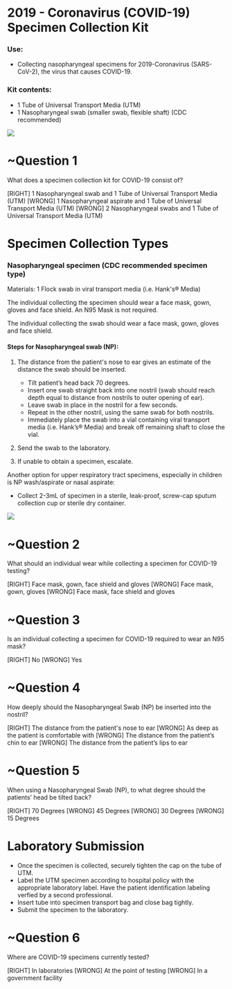 # 2019 - Coronavirus (COVID-19) Specimen Collection Kit

### Use: 
* Collecting nasopharyngeal specimens for 2019-Coronavirus (SARS-CoV-2), the virus that causes COVID-19.

### Kit contents:
* 1 Tube of Universal Transport Media (UTM)
* 1 Nasopharyngeal swab (smaller swab, flexible shaft) (CDC recommended)

![](assets/specimen-collection-kit.png)

# ~Question 1
What does a specimen collection kit for COVID-19 consist of?

[RIGHT] 1 Nasopharyngeal swab and 1 Tube of Universal Transport Media (UTM)
[WRONG] 1 Nasopharyngeal aspirate and 1 Tube of Universal Transport Media (UTM)
[WRONG] 2 Nasopharyngeal swabs and 1 Tube of Universal Transport Media (UTM)


# Specimen Collection Types

### Nasopharyngeal specimen (CDC recommended specimen type)
Materials: 1 Flock swab in viral transport media (i.e. Hank's® Media)

The individual collecting the specimen should wear a face mask, gown, gloves and face shield. An N95 Mask is not required.

The individual collecting the swab should wear a face mask, gown, gloves and face shield.

#### Steps for Nasopharyngeal swab (NP):

1. The distance from the patient's nose to ear gives an estimate of the distance the swab should be inserted.

    * Tilt patient’s head back 70 degrees.
    * Insert one swab straight back into one nostril (swab should reach depth equal to distance from nostrils to outer opening of ear).
    * Leave swab in place in the nostril for a few seconds.
    * Repeat in the other nostril, using the same swab for both nostrils.
    * Immediately place the swab into a vial containing viral transport media (i.e. Hank’s® Media) and break off remaining shaft to close the vial.

2. Send the swab to the laboratory.

3. If unable to obtain a specimen, escalate.

Another option for upper respiratory tract specimens, especially in children is NP wash/aspirate or nasal aspirate: 
* Collect 2-3mL of specimen in a sterile, leak-proof, screw-cap sputum collection cup or sterile dry container.

![](assets/nasopharyngeal-specimen.png)

# ~Question 2
What should an individual wear while collecting a specimen for COVID-19 testing?

[RIGHT] Face mask, gown, face shield and gloves
[WRONG] Face mask, gown, gloves
[WRONG] Face mask, face shield and gloves

# ~Question 3
Is an individual collecting a specimen for COVID-19 required to wear an N95 mask?

[RIGHT] No
[WRONG] Yes

# ~Question 4
How deeply should the Nasopharyngeal Swab (NP) be inserted into the nostril?

[RIGHT] The distance from the patient's nose to ear
[WRONG] As deep as the patient is comfortable with
[WRONG] The distance from the patient’s chin to ear
[WRONG] The distance from the patient’s lips to ear

# ~Question 5
When using a Nasopharyngeal Swab (NP), to what degree should the patients’ head be tilted back?

[RIGHT] 70 Degrees
[WRONG] 45 Degrees
[WRONG] 30 Degrees
[WRONG] 15 Degrees

# Laboratory Submission

* Once the specimen is collected, securely tighten the cap on the tube of UTM.
* Label the UTM specimen according to hospital policy with the appropriate laboratory label. Have the patient identification labeling verfied by a second professional.
* Insert tube into specimen transport bag and close bag tightly.
* Submit the specimen to the laboratory.

# ~Question 6
Where are COVID-19 specimens currently tested?

[RIGHT] In laboratories
[WRONG] At the point of testing
[WRONG] In a government facility

